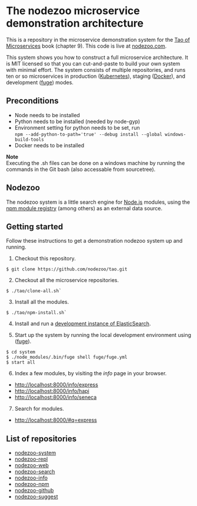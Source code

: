 # The nodezoo microservice demonstration architecture

This is a repository in the microservice demonstration system for
the [Tao of Microservices](//bit.ly/rmtaomicro) book (chapter 9). This
code is live at [nodezoo.com](//nodezoo.com).

This system shows you how to construct a full microservice
architecture. It is MIT licensed so that you can cut-and-paste to
build your own system with minimal effort. The system consists of
multiple repositories, and runs ten or so microservices in production
([Kubernetes](//kubernetes.io)), staging ([Docker](//docker.com)), and
development ([fuge](//github.com/apparatus/fuge)) modes.

## Preconditions
- Node needs to be installed  
- Python needs to be installed (needed by node-gyp)  
- Environment setting for python needs to be set, run   
``npm --add-python-to-path='true' --debug install --global windows-build-tools``  
- Docker needs to be installed  

__Note__  
Executing the .sh files can be done on a windows machine by running the commands in the Git bash (also accessable from sourcetree).  

## Nodezoo

The nodezoo system is a little search engine
for [Node.js](//nodejs.org) modules, using
the [npm module registry](//npmjs.com) (among others) as an external
data source.


## Getting started

Follow these instructions to get a demonstration nodezoo system up and
running.

1. Checkout this repository.
  ```
  $ git clone https://github.com/nodezoo/tao.git
  ```

2. Checkout all the microservice repositories.
  ```
  $ ./tao/clone-all.sh`
  ```
  
3. Install all the modules.
  ```
  $ ./tao/npm-install.sh`
  ```

4. Install and run a [development instance of ElasticSearch](https://www.elastic.co/guide/en/elasticsearch/reference/5.5/_installation.html).
  
5. Start up the system by running the local development environment
  using ([fuge](//github.com/apparatus/fuge)).
  ```
  $ cd system
  $ ./node_modules/.bin/fuge shell fuge/fuge.yml  
  $ start all
  ```

6. Index a few modules, by visiting the _info_ page in your browser.
  * [http://localhost:8000/info/express](http://localhost:8000/info/express)
  * [http://localhost:8000/info/hapi](http://localhost:8000/info/hapi)
  * [http://localhost:8000/info/seneca](http://localhost:8000/info/seneca)

7. Search for modules.
  * [http://localhost:8000/#q=express](http://localhost:8000/#q=express)


## List of repositories

* [nodezoo-system](//github.com/nodezoo/nodezoo-system)
* [nodezoo-repl](//github.com/nodezoo/nodezoo-repl)
* [nodezoo-web](//github.com/nodezoo/nodezoo-web)
* [nodezoo-search](//github.com/nodezoo/nodezoo-search)
* [nodezoo-info](//github.com/nodezoo/nodezoo-info)
* [nodezoo-npm](//github.com/nodezoo/nodezoo-npm)
* [nodezoo-github](//github.com/nodezoo/nodezoo-github)
* [nodezoo-suggest](//github.com/nodezoo/nodezoo-suggest)




